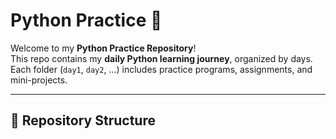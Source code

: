 # Python Practice 🐍

Welcome to my **Python Practice Repository**!  
This repo contains my **daily Python learning journey**, organized by days.  
Each folder (`day1`, `day2`, …) includes practice programs, assignments, and mini-projects.  

---

## 📂 Repository Structure
